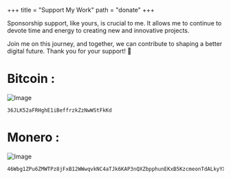 +++
title = "Support My Work"
path = "donate"
+++

Sponsorship support, like yours, is crucial to me. It allows me to continue to devote time and energy to creating new and innovative projects.

Join me on this journey, and together, we can contribute to shaping a better digital future. Thank you for your support! 🚀

# Bitcoin :
![Image](../../images/bitcoin.png)  
```
36JLK52aFRHghE1iBeffrzkZzNwWStFkKd
```

# Monero :
![Image](../../images/monero.png)  
```
46Wbg1ZPu6ZMWTPz8jFxB12WWwqvkNC4aTJk6KAP3nQXZbpphunEKxB5KzcmeonTdALkyYXHBx2SJLBvZYX4hoRAArnqozg
```